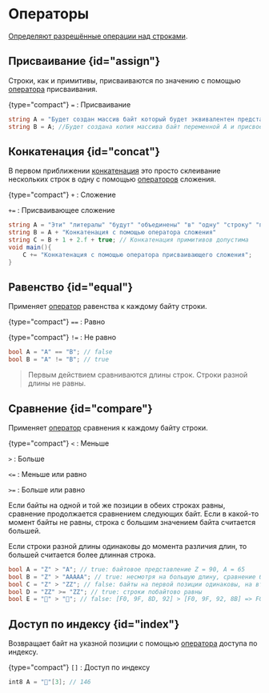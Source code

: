 # Операторы

<a href="https://www.angelcode.com/angelscript/sdk/docs/manual/doc_script_stdlib_string.html#doc_datatypes_strings_addon_ops"/>

Определяют разрешённые операции над [строками](string.md).

## Присваивание {id="assign"}

Строки, как и примитивы, присваиваются по значению с помощью [оператора](operator.md)
присваивания.

{type="compact"}
`=`
: Присваивание

```C#
string A = "Будет создан массив байт который будет эквивалентен представлению этого текста";
string B = A; //Будет создана копия массива байт переменной A и присвоен переменной B
```

## Конкатенация {id="concat"}

В первом приближении [конкатенация](https://w.wiki/9eWw) это просто склеивание нескольких строк в одну с
помощью [операторов](operator.md) сложения.

{type="compact"}
`+`
: Сложение

`+=`
: Присваивающее сложение

```C#
string A = "Эти" "литералы" "будут" "объединены" "в" "одну" "строку" "при" "компиляции";
string B = A + "Конкатенация с помощью оператора сложения"
string C = B + 1 + 2.f + true; // Конкатенация примитивов допустима
void main(){
    С += "Конкатенация с помощью оператора присваивающего сложения";
}
```

## Равенство {id="equal"}

Применяет [оператор](operator.md) равенства к каждому байту строки.

{type="compact"}
`==`
: Равно

{type="compact"}
`!=`
: Не равно

```C++
bool A = "A" == "B"; // false
bool B = "A" != "B"; // true
```

> Первым действием сравниваются длины строк. Строки разной длины не равны.

## Сравнение {id="compare"}

Применяет [оператор](operator.md) сравнения к каждому байту строки.

{type="compact"}
`<`
: Меньше

`>`
: Больше

`<=`
: Меньше или равно

`>=`
: Больше или равно

Если байты на одной и той же позиции в обеих строках равны, сравнение продолжается сравнением следующих байт. Если в
какой-то момент байты не равны, строка с большим значением байта считается большей.

Если строки разной длины одинаковы до момента различия длин, то большей считается более длинная строка.

```C++
bool A = "Z" > "A"; // true: байтовое представление Z = 90, A = 65
bool B = "Z" > "AAAAA"; // true: несмотря на большую длину, сравнение будет окончено на первом же байте Z > A
bool C = "Z" > "ZZ"; // false: байты на первой позиции одинаковы, на второй же позиции у первой строки нет байт
bool D = "ZZ" >= "ZZ"; // true: строки побайтово равны
bool E = "🍒" > "💋"; // false: [F0, 9F, 8D, 92] > [F0, 9F, 92, 8B] => F0==F0; 9F==9F; 8D < 92  
```

## Доступ по индексу {id="index"}

Возвращает байт на указной позиции с помощью [оператора](operator.md) доступа по индексу.

{type="compact"}
`[]`
: Доступ по индексу

```C++
int8 A = "🍒"[3]; // 146
```